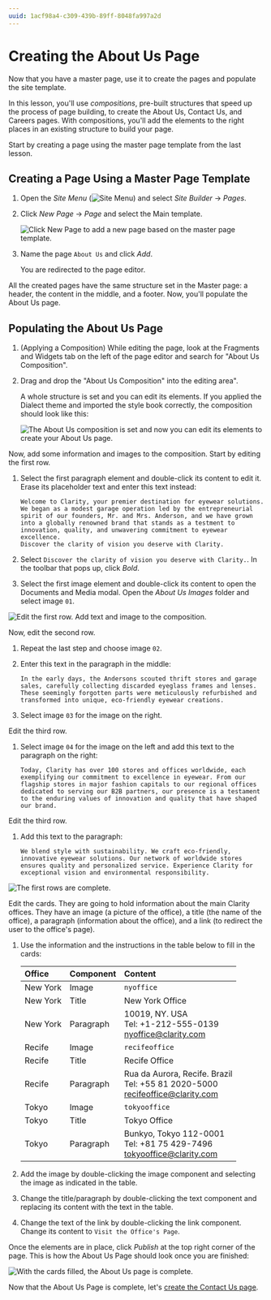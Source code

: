 ```yaml
---
uuid: 1acf98a4-c309-439b-89ff-8048fa997a2d
---
```

# Creating the About Us Page

Now that you have a master page, use it to create the pages and populate the site template.

In this lesson, you'll use *compositions*, pre-built structures that speed up the process of page building, to create the About Us, Contact Us, and Careers pages. With compositions, you'll add the elements to the right places in an existing structure to build your page.

Start by creating a page using the master page template from the last lesson.

## Creating a Page Using a Master Page Template

1. Open the *Site Menu* (![Site Menu](../../images/icon-product-menu.png)) and select *Site Builder* &rarr; *Pages*.

1. Click *New Page* &rarr; *Page* and select the Main template.

   ![Click New Page to add a new page based on the master page template.](./creating-the-about-us-page/images/01.png)

1. Name the page `About Us` and click *Add*.

   You are redirected to the page editor.

All the created pages have the same structure set in the Master page: a header, the content in the middle, and a footer. Now, you'll populate the About Us page.

## Populating the About Us Page

<!-- 1. Open the *Site Menu* (![Site Menu](../../images/icon-product-menu.png)) and navigate to *Site Builder* &rarr; *Pages*.

1. Click on the name of the page to start editing it.

Start editing the About Us page. -->

<!-- I'll show the step-by-step process this time and speed it up with the other pages. I'll probably use a table and an image with numbers to indicate where to put what -->

<!-- 1. In the Pages application, click on the About Us page to start editing it. -->

1. (Applying a Composition) While editing the page, look at the Fragments and Widgets tab on the left of the page editor and search for "About Us Composition".

1. Drag and drop the "About Us Composition" into the editing area".

   A whole structure is set and you can edit its elements. If you applied the Dialect theme and imported the style book correctly, the composition should look like this:

   ![The About Us composition is set and now you can edit its elements to create your About Us page.](./creating-the-about-us-page/images/02.png)

Now, add some information and images to the composition. Start by editing the first row.

1. Select the first paragraph element and double-click its content to edit it. Erase its placeholder text and enter this text instead:

   ```
   Welcome to Clarity, your premier destination for eyewear solutions. We began as a modest garage operation led by the entrepreneurial spirit of our founders, Mr. and Mrs. Anderson, and we have grown into a globally renowned brand that stands as a testment to innovation, quality, and unwavering commitment to eyewear excellence.
   Discover the clarity of vision you deserve with Clarity.
   ```

1. Select `Discover the clarity of vision you deserve with Clarity.`. In the toolbar that pops up, click *Bold*.

1. Select the first image element and double-click its content to open the Documents and Media modal. Open the *About Us Images* folder and select image `01`.

![Edit the first row. Add text and image to the composition.](./creating-the-about-us-page/images/03.gif)

Now, edit the second row.

1. Repeat the last step and choose image `02`.

1. Enter this text in the paragraph in the middle:

   ```
   In the early days, the Andersons scouted thrift stores and garage sales, carefully collecting discarded eyeglass frames and lenses. These seemingly forgotten parts were meticulously refurbished and transformed into unique, eco-friendly eyewear creations.
   ```

1. Select image `03` for the image on the right.

<!-- 1. apply some color to the background. First, select the outer container and open the Styles tab. Then, under Background, enter `#1D8C8C` as the background color.

1. Change the color of the text to white. Select the paragraph, open the *Styles* tab, and, under Text, enter `#FFFFFF` as the text color. -->

Edit the third row.

1. Select image `04` for the image on the left and add this text to the paragraph on the right:

   ```
   Today, Clarity has over 100 stores and offices worldwide, each exemplifying our commitment to excellence in eyewear. From our flagship stores in major fashion capitals to our regional offices dedicated to serving our B2B partners, our presence is a testament to the enduring values of innovation and quality that have shaped our brand.
   ```

Edit the third row.

1. Add this text to the paragraph:

   ```
   We blend style with sustainability. We craft eco-friendly, innovative eyewear solutions. Our network of worldwide stores ensures quality and personalized service. Experience Clarity for exceptional vision and environmental responsibility.
   ```

<!-- 1. Apply the `#1D8C8C` color to the container's background. And change the paragraph's text color to `#FFFFFF`. -->

![The first rows are complete.](./creating-the-about-us-page/images/04.png)

Edit the cards. They are going to hold information about the main Clarity offices. They have an image (a picture of the office), a title (the name of the office), a paragraph (information about the office), and a link (to redirect the user to the office's page).

1. Use the information and the instructions in the table below to fill in the cards:

   | Office | Component | Content |
   | :--- | :--- | :--- |
   | New York | Image | `nyoffice` |
   | New York | Title | New York Office |
   | New York | Paragraph | 10019, NY. USA <br> Tel: +1-212-555-0139 <br> nyoffice@clarity.com |
   | Recife | Image | `recifeoffice` |
   | Recife | Title | Recife Office |
   | Recife | Paragraph | Rua da Aurora, Recife. Brazil <br> Tel: +55 81 2020-5000 <br> recifeoffice@clarity.com |
   | Tokyo | Image | `tokyooffice` |
   | Tokyo | Title | Tokyo Office |
   | Tokyo | Paragraph | Bunkyo, Tokyo 112-0001 <br> Tel: +81 75 429-7496 <br> tokyooffice@clarity.com |

1. Add the image by double-clicking the image component and selecting the image as indicated in the table.

1. Change the title/paragraph by double-clicking the text component and replacing its content with the text in the table.

1. Change the text of the link by double-clicking the link component. Change its content to `Visit the Office's Page`.

   <!-- You are not going to create an individual page for each office in this exercise, but if you create one, you can link it here. -->

Once the elements are in place, click *Publish* at the top right corner of the page. This is how the About Us Page should look once you are finished:

![With the cards filled, the About Us page is complete.](./creating-the-about-us-page/images/05.png)

Now that the About Us Page is complete, let's [create the Contact Us page](./creating-the-contact-us-page.md).